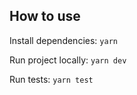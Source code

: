 ## How to use

Install dependencies: `yarn`

Run project locally: `yarn dev`

Run tests: `yarn test`
